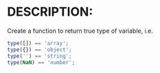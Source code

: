 # DESCRIPTION:

Create a function to return true type of variable, i.e.

```js
type([]) == 'array';
type({}) == 'object';
type('') == 'string';
type(NaN) == 'number';
```
